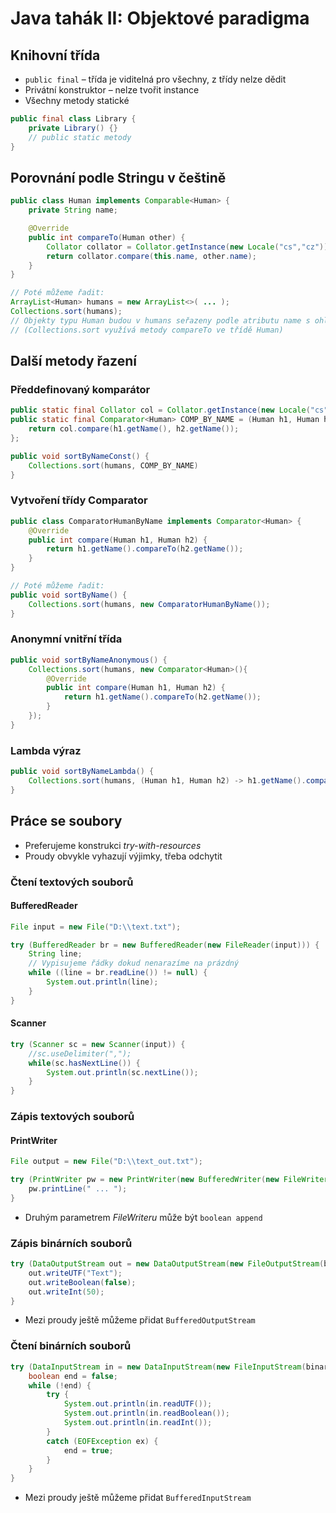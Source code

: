 # Java tahák II: Objektové paradigma

## Knihovní třída

* `public final` – třída je viditelná pro všechny, z třídy nelze dědit
* Privátní konstruktor – nelze tvořit instance
* Všechny metody statické

```java
public final class Library {
    private Library() {}
    // public static metody
}
```

## Porovnání podle Stringu v češtině

```java
public class Human implements Comparable<Human> {
    private String name;

    @Override
    public int compareTo(Human other) {
        Collator collator = Collator.getInstance(new Locale("cs","cz"));
        return collator.compare(this.name, other.name);
    }
}

// Poté můžeme řadit:
ArrayList<Human> humans = new ArrayList<>( ... );
Collections.sort(humans);
// Objekty typu Human budou v humans seřazeny podle atributu name s ohledem na českou abecedu
// (Collections.sort využívá metody compareTo ve třídě Human)
```

## Další metody řazení

### Předdefinovaný komparátor

```java
public static final Collator col = Collator.getInstance(new Locale("cs","cz"));
public static final Comparator<Human> COMP_BY_NAME = (Human h1, Human h2) -> {
    return col.compare(h1.getName(), h2.getName());
};

public void sortByNameConst() {
    Collections.sort(humans, COMP_BY_NAME)
}
```

### Vytvoření třídy Comparator

```java
public class ComparatorHumanByName implements Comparator<Human> {
    @Override
    public int compare(Human h1, Human h2) {
        return h1.getName().compareTo(h2.getName());
    }
}

// Poté můžeme řadit:
public void sortByName() {
    Collections.sort(humans, new ComparatorHumanByName());
}
```

### Anonymní vnitřní třída

```java
public void sortByNameAnonymous() {
    Collections.sort(humans, new Comparator<Human>(){
        @Override
        public int compare(Human h1, Human h2) {
            return h1.getName().compareTo(h2.getName());
        }
    });
}
```

### Lambda výraz

```java
public void sortByNameLambda() {
    Collections.sort(humans, (Human h1, Human h2) -> h1.getName().compareTo(h2.getName()));
}
```

## Práce se soubory

* Preferujeme konstrukci _try-with-resources_
* Proudy obvykle vyhazují výjimky, třeba odchytit

### Čtení textových souborů

#### BufferedReader

```java
File input = new File("D:\\text.txt");

try (BufferedReader br = new BufferedReader(new FileReader(input))) {
    String line;
    // Vypisujeme řádky dokud nenarazíme na prázdný
    while ((line = br.readLine()) != null) {
        System.out.println(line);
    }
}
```

#### Scanner

```java
try (Scanner sc = new Scanner(input)) {
    //sc.useDelimiter(",");
    while(sc.hasNextLine()) {
        System.out.println(sc.nextLine());
    }
}
```

### Zápis textových souborů

#### PrintWriter

```java
File output = new File("D:\\text_out.txt");

try (PrintWriter pw = new PrintWriter(new BufferedWriter(new FileWriter(output)))) {
    pw.printLine(" ... ");
}
```

* Druhým parametrem _FileWriteru_ může být `boolean append`

### Zápis binárních souborů

```java
try (DataOutputStream out = new DataOutputStream(new FileOutputStream(binaryFile))) {
    out.writeUTF("Text");
    out.writeBoolean(false);
    out.writeInt(50);
}
```

* Mezi proudy ještě můžeme přidat `BufferedOutputStream`

### Čtení binárních souborů

```java
try (DataInputStream in = new DataInputStream(new FileInputStream(binaryFile))) {
    boolean end = false;
    while (!end) {
        try {
            System.out.println(in.readUTF());
            System.out.println(in.readBoolean());
            System.out.println(in.readInt());                    
        }
        catch (EOFException ex) {
            end = true;
        }
    }
}
```

* Mezi proudy ještě můžeme přidat `BufferedInputStream`
